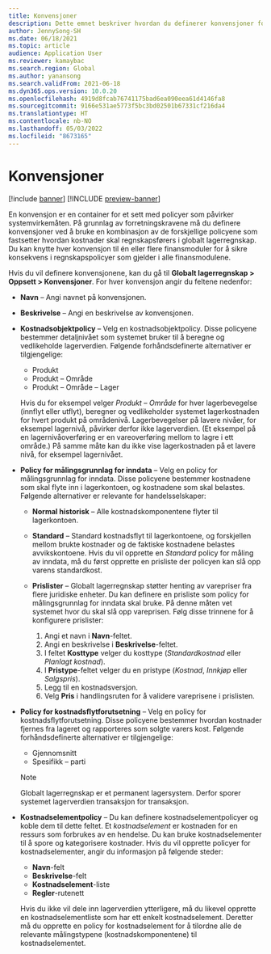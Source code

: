 ```yaml
---
title: Konvensjoner
description: Dette emnet beskriver hvordan du definerer konvensjoner for å fastsette hvordan kostnader skal beregnes i Globalt lagerregnskap.
author: JennySong-SH
ms.date: 06/18/2021
ms.topic: article
audience: Application User
ms.reviewer: kamaybac
ms.search.region: Global
ms.author: yanansong
ms.search.validFrom: 2021-06-18
ms.dyn365.ops.version: 10.0.20
ms.openlocfilehash: 4919d8fcab76741175bad6ea090eea61d4146fa8
ms.sourcegitcommit: 9166e531ae5773f5bc3bd02501b67331cf216da4
ms.translationtype: HT
ms.contentlocale: nb-NO
ms.lasthandoff: 05/03/2022
ms.locfileid: "8673165"
---
```

# <a name="conventions"></a>Konvensjoner

[!include [banner](../includes/banner.md)]
[!INCLUDE [preview-banner](../includes/preview-banner.md)]
<!--KFM: Preview until 4/30/2022 -->

En konvensjon er en container for et sett med policyer som påvirker systemvirkemåten. På grunnlag av forretningskravene må du definere konvensjoner ved å bruke en kombinasjon av de forskjellige policyene som fastsetter hvordan kostnader skal regnskapsførers i globalt lagerregnskap. Du kan knytte hver konvensjon til én eller flere finansmoduler for å sikre konsekvens i regnskapspolicyer som gjelder i alle finansmodulene.

Hvis du vil definere konvensjonene, kan du gå til **Globalt lagerregnskap \> Oppsett \> Konvensjoner**. For hver konvensjon angir du feltene nedenfor:

- **Navn** – Angi navnet på konvensjonen.
- **Beskrivelse** – Angi en beskrivelse av konvensjonen.
- **Kostnadsobjektpolicy** – Velg en kostnadsobjektpolicy. Disse policyene bestemmer detaljnivået som systemet bruker til å beregne og vedlikeholde lagerverdien. Følgende forhåndsdefinerte alternativer er tilgjengelige:

    - Produkt
    - Produkt – Område
    - Produkt – Område – Lager

    Hvis du for eksempel velger *Produkt – Område* for hver lagerbevegelse (innflyt eller utflyt), beregner og vedlikeholder systemet lagerkostnaden for hvert produkt på områdenivå. Lagerbevegelser på lavere nivåer, for eksempel lagernivå, påvirker derfor ikke lagerverdien. (Et eksempel på en lagernivåoverføring er en vareoverføring mellom to lagre i ett område.) På samme måte kan du ikke vise lagerkostnaden på et lavere nivå, for eksempel lagernivået.

- **Policy for målingsgrunnlag for inndata** – Velg en policy for målingsgrunnlag for inndata. Disse policyene bestemmer kostnadene som skal flyte inn i lagerkontoen, og kostnadene som skal belastes. Følgende alternativer er relevante for handelsselskaper:

    - **Normal historisk** – Alle kostnadskomponentene flyter til lagerkontoen.
    - **Standard** – Standard kostnadsflyt til lagerkontoene, og forskjellen mellom brukte kostnader og de faktiske kostnadene belastes avvikskontoene. Hvis du vil opprette en *Standard* policy for måling av inndata, må du først opprette en prisliste der policyen kan slå opp varens standardkost.
    - **Prislister** – Globalt lagerregnskap støtter henting av varepriser fra flere juridiske enheter. Du kan definere en prisliste som policy for målingsgrunnlag for inndata skal bruke. På denne måten vet systemet hvor du skal slå opp vareprisen. Følg disse trinnene for å konfigurere prislister:

        1. Angi et navn i **Navn**-feltet.
        1. Angi en beskrivelse i **Beskrivelse**-feltet.
        1. I feltet **Kosttype** velger du kosttype (*Standardkostnad* eller *Planlagt kostnad*).
        1. I **Pristype**-feltet velger du en pristype (*Kostnad*, *Innkjøp* eller *Salgspris*).
        1. Legg til en kostnadsversjon.
        1. Velg **Pris** i handlingsruten for å validere vareprisene i prislisten.

- **Policy for kostnadsflytforutsetning** – Velg en policy for kostnadsflytforutsetning. Disse policyene bestemmer hvordan kostnader fjernes fra lageret og rapporteres som solgte varers kost. Følgende forhåndsdefinerte alternativer er tilgjengelige:

    - Gjennomsnitt
    - Spesifikk – parti

    > [!NOTE]
    > Globalt lagerregnskap er et permanent lagersystem. Derfor sporer systemet lagerverdien transaksjon for transaksjon.

- **Kostnadselementpolicy** – Du kan definere kostnadselementpolicyer og koble dem til dette feltet. Et *kostnadselement* er kostnaden for en ressurs som forbrukes av en hendelse. Du kan bruke kostnadselementer til å spore og kategorisere kostnader. Hvis du vil opprette policyer for kostnadselementer, angir du informasjon på følgende steder:

    - **Navn**-felt
    - **Beskrivelse**-felt
    - **Kostnadselement**-liste
    - **Regler**-rutenett

    Hvis du ikke vil dele inn lagerverdien ytterligere, må du likevel opprette en kostnadselementliste som har ett enkelt kostnadselement. Deretter må du opprette en policy for kostnadselement for å tilordne alle de relevante målingstypene (kostnadskomponentene) til kostnadselementet.
